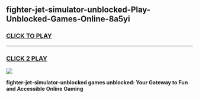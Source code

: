 
## fighter-jet-simulator-unblocked-Play-Unblocked-Games-Online-8a5yi
<h3>
<a href="https://premium76.site?title=fighter-jet-simulator-unblocked&ref=25A">CLICK TO PLAY</a></h3>
<hr>

<h3>
<a href="https://premium76.site?title=fighter-jet-simulator-unblocked&ref=25A">CLICK 2 PLAY</a>
  
</h3>

<a href="https://premium76.site?title=fighter-jet-simulator-unblocked&ref=25A"><img src="https://clearcache.store/games.png"></a>


**fighter-jet-simulator-unblocked games unblocked: Your Gateway to Fun and Accessible Online Gaming**
